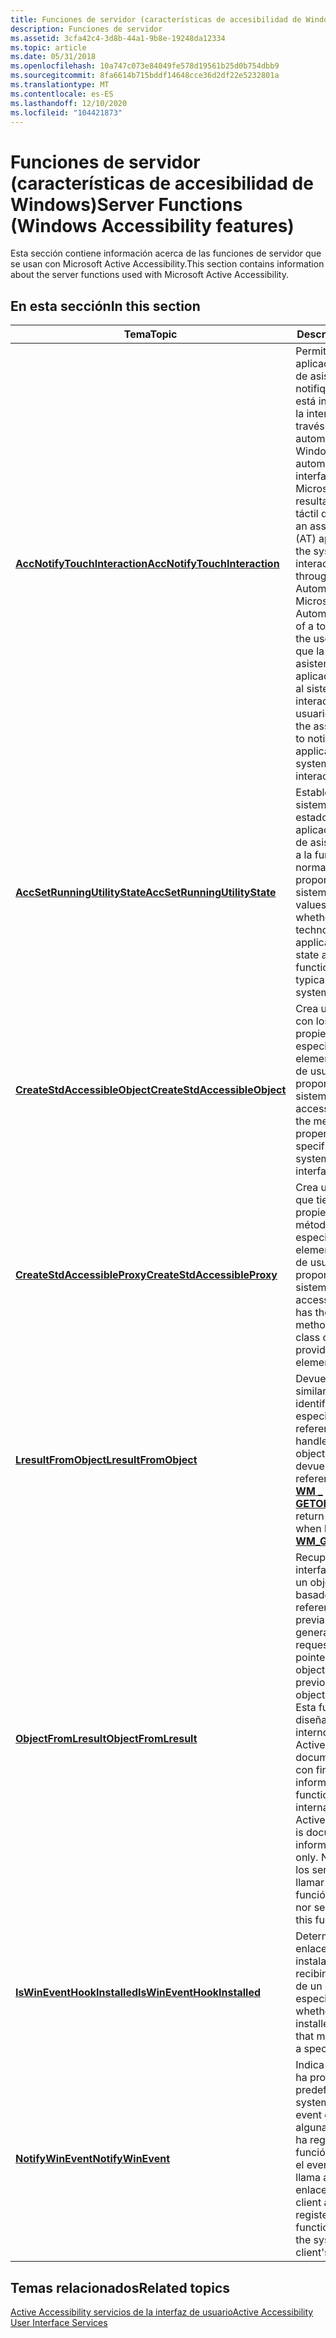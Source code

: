 ```yaml
---
title: Funciones de servidor (características de accesibilidad de Windows)
description: Funciones de servidor
ms.assetid: 3cfa42c4-3d8b-44a1-9b8e-19248da12334
ms.topic: article
ms.date: 05/31/2018
ms.openlocfilehash: 10a747c073e84049fe578d19561b25d0b754dbb9
ms.sourcegitcommit: 8fa6614b715bddf14648cce36d2df22e5232801a
ms.translationtype: MT
ms.contentlocale: es-ES
ms.lasthandoff: 12/10/2020
ms.locfileid: "104421873"
---
```

# <a name="server-functions-windows-accessibility-features"></a><span data-ttu-id="323e0-103">Funciones de servidor (características de accesibilidad de Windows)</span><span class="sxs-lookup"><span data-stu-id="323e0-103">Server Functions (Windows Accessibility features)</span></span>

<span data-ttu-id="323e0-104">Esta sección contiene información acerca de las funciones de servidor que se usan con Microsoft Active Accessibility.</span><span class="sxs-lookup"><span data-stu-id="323e0-104">This section contains information about the server functions used with Microsoft Active Accessibility.</span></span>

## <a name="in-this-section"></a><span data-ttu-id="323e0-105">En esta sección</span><span class="sxs-lookup"><span data-stu-id="323e0-105">In this section</span></span>



| <span data-ttu-id="323e0-106">Tema</span><span class="sxs-lookup"><span data-stu-id="323e0-106">Topic</span></span>                                                                     | <span data-ttu-id="323e0-107">Descripción</span><span class="sxs-lookup"><span data-stu-id="323e0-107">Description</span></span>                                                                                                                                                                                                                                                                                                                                                   |
|---------------------------------------------------------------------------|---------------------------------------------------------------------------------------------------------------------------------------------------------------------------------------------------------------------------------------------------------------------------------------------------------------------------------------------------------------|
| [<span data-ttu-id="323e0-108">**AccNotifyTouchInteraction**</span><span class="sxs-lookup"><span data-stu-id="323e0-108">**AccNotifyTouchInteraction**</span></span>](/windows/desktop/api/Oleacc/nf-oleacc-accnotifytouchinteraction)<br/> | <span data-ttu-id="323e0-109">Permite que una aplicación de tecnología de asistencia (AT) notifique al sistema que está interactuando con la interfaz de usuario a través de una API de automatización de Windows (como la automatización de la interfaz de usuario de Microsoft) como resultado de un gesto táctil del usuario.</span><span class="sxs-lookup"><span data-stu-id="323e0-109">Allows an assistive technology (AT) application to notify the system that it is interacting with UI through a Windows Automation API (such as Microsoft UI Automation) as a result of a touch gesture from the user.</span></span> <span data-ttu-id="323e0-110">Esto permite que la tecnología de asistencia notifique a la aplicación de destino y al sistema que está interactuando con el usuario táctil.</span><span class="sxs-lookup"><span data-stu-id="323e0-110">This allows the assistive technology to notify the target application and the system that the user is interacting with touch.</span></span><br/> |
| [<span data-ttu-id="323e0-111">**AccSetRunningUtilityState**</span><span class="sxs-lookup"><span data-stu-id="323e0-111">**AccSetRunningUtilityState**</span></span>](/windows/desktop/api/Oleacc/nf-oleacc-accsetrunningutilitystate)<br/> | <span data-ttu-id="323e0-112">Establece valores del sistema que indican si el estado actual de una aplicación de tecnología de asistencia (AT) afecta a la funcionalidad que normalmente proporciona el sistema.</span><span class="sxs-lookup"><span data-stu-id="323e0-112">Sets system values that indicate whether an assistive technology (AT) application's current state affects functionality that is typically provided by the system.</span></span> <br/>                                                                                                                                                                                 |
| [<span data-ttu-id="323e0-113">**CreateStdAccessibleObject**</span><span class="sxs-lookup"><span data-stu-id="323e0-113">**CreateStdAccessibleObject**</span></span>](/windows/desktop/api/Oleacc/nf-oleacc-createstdaccessibleobject)<br/> | <span data-ttu-id="323e0-114">Crea un objeto accesible con los métodos y las propiedades del tipo especificado del elemento de la interfaz de usuario proporcionado por el sistema.</span><span class="sxs-lookup"><span data-stu-id="323e0-114">Creates an accessible object with the methods and properties of the specified type of system-provided user interface element.</span></span><br/>                                                                                                                                                                                                                      |
| [<span data-ttu-id="323e0-115">**CreateStdAccessibleProxy**</span><span class="sxs-lookup"><span data-stu-id="323e0-115">**CreateStdAccessibleProxy**</span></span>](/windows/desktop/api/Oleacc/nf-oleacc-createstdaccessibleproxya)<br/>   | <span data-ttu-id="323e0-116">Crea un objeto accesible que tiene las propiedades y los métodos de la clase especificada del elemento de la interfaz de usuario proporcionado por el sistema.</span><span class="sxs-lookup"><span data-stu-id="323e0-116">Creates an accessible object that has the properties and methods of the specified class of system-provided user interface element.</span></span><br/>                                                                                                                                                                                                                 |
| [<span data-ttu-id="323e0-117">**LresultFromObject**</span><span class="sxs-lookup"><span data-stu-id="323e0-117">**LresultFromObject**</span></span>](/windows/desktop/api/Oleacc/nf-oleacc-lresultfromobject)<br/>                 | <span data-ttu-id="323e0-118">Devuelve una referencia, similar a un identificador, al objeto especificado.</span><span class="sxs-lookup"><span data-stu-id="323e0-118">Returns a reference, similar to a handle, to the specified object.</span></span> <span data-ttu-id="323e0-119">Los servidores devuelven esta referencia al controlar [**WM \_ GETOBJECT**](wm-getobject.md).</span><span class="sxs-lookup"><span data-stu-id="323e0-119">Servers return this reference when handling [**WM\_GETOBJECT**](wm-getobject.md).</span></span><br/>                                                                                                                                                                                              |
| [<span data-ttu-id="323e0-120">**ObjectFromLresult**</span><span class="sxs-lookup"><span data-stu-id="323e0-120">**ObjectFromLresult**</span></span>](/windows/desktop/api/Oleacc/nf-oleacc-objectfromlresult)<br/>                 | <span data-ttu-id="323e0-121">Recupera un puntero de interfaz solicitado para un objeto accesible basado en una referencia de objeto previamente generada.</span><span class="sxs-lookup"><span data-stu-id="323e0-121">Retrieves a requested interface pointer for an accessible object based on a previously generated object reference.</span></span><br/> <span data-ttu-id="323e0-122">Esta función está diseñada para uso interno de Microsoft Active Accessibility y se documenta únicamente con fines informativos.</span><span class="sxs-lookup"><span data-stu-id="323e0-122">This function is designed for internal use by Microsoft Active Accessibility and is documented for informational purposes only.</span></span> <span data-ttu-id="323e0-123">Ni los clientes ni los servidores deben llamar a esta función.</span><span class="sxs-lookup"><span data-stu-id="323e0-123">Neither clients nor servers should call this function.</span></span><br/>                               |
| [<span data-ttu-id="323e0-124">**IsWinEventHookInstalled**</span><span class="sxs-lookup"><span data-stu-id="323e0-124">**IsWinEventHookInstalled**</span></span>](/windows/desktop/api/Winuser/nf-winuser-iswineventhookinstalled)<br/>     | <span data-ttu-id="323e0-125">Determina si hay un enlace WinEvent instalado que podría recibir una notificación de un evento especificado.</span><span class="sxs-lookup"><span data-stu-id="323e0-125">Determines whether there is an installed WinEvent hook that might be notified of a specified event.</span></span><br/>                                                                                                                                                                                                                                                |
| [<span data-ttu-id="323e0-126">**NotifyWinEvent**</span><span class="sxs-lookup"><span data-stu-id="323e0-126">**NotifyWinEvent**</span></span>](/windows/desktop/api/Winuser/nf-winuser-notifywinevent)<br/>                       | <span data-ttu-id="323e0-127">Indica al sistema que se ha producido un evento predefinido.</span><span class="sxs-lookup"><span data-stu-id="323e0-127">Signals the system that a predefined event occurred.</span></span> <span data-ttu-id="323e0-128">Si alguna aplicación cliente ha registrado una función de enlace para el evento, el sistema llama a la función de enlace del cliente.</span><span class="sxs-lookup"><span data-stu-id="323e0-128">If any client applications have registered a hook function for the event, the system calls the client's hook function.</span></span><br/>                                                                                                                                                                        |



 

## <a name="related-topics"></a><span data-ttu-id="323e0-129">Temas relacionados</span><span class="sxs-lookup"><span data-stu-id="323e0-129">Related topics</span></span>

<dl> <dt>

[<span data-ttu-id="323e0-130">Active Accessibility servicios de la interfaz de usuario</span><span class="sxs-lookup"><span data-stu-id="323e0-130">Active Accessibility User Interface Services</span></span>](active-accessibility-user-interface-services-ref.md)
</dt> </dl>

 

 





